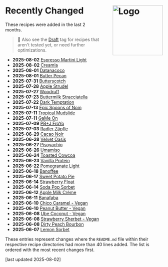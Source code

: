 # Recently Changed<img style="float: right; margin-left: 1.5em;" width=160 alt="Logo" src="/ice-creamery/info/logo-changed.png" />
<!--
1. git log --since="2 months ago" --pretty=format:"%H %ad %s" --date=short --numstat recipes >history.txt
2. add "history.txt" as a source to NotebookLM (via "Upload")
3. paste the prompt:

use the "history.txt" source which has this format: records are lines separated by an empty line;
1st line is Commit SHA, Commit date, and Commit message;
the other lines hold the number of added and deleted lines for each file changed in the commit,
which can be used to infer the changeset size, followed by the path of the file.

list the names of the directory under recipes for all changes of "README.md" files
that have at least one record with more than 40 lines added. sort the list by the date in descending order,
and include the date of the change before the name, in bold text.
leave out the text " (Deluxe)" in the visible directory name.
link the directory name using Markdown format, with the URL prefix
"/ice-creamery/" followed by the first letter of the name as a 2nd path component,
and finally followed by the FULL original directory name.
url-encode that link. so to reiterate, the links have the markdown format
"[shortened directory name](url-encoded full directory name)".
put the number of added lines into a HTML comment after the link, in the format "added NNN lines".
-->

These recipes were added in the last 2 months.

> 👀 Also see the [Draft](https://jhermann.github.io/ice-creamery/tags/#tag:draft) tag for recipes that aren't tested yet, or need further optimizations.

- **2025-08-02** [Espresso Martini Light](/ice-creamery/E/Espresso%20Martini%20Light%20%28Deluxe%29) <!-- added 80 lines -->
- **2025-08-02** [Creamia](/ice-creamery/C/Creamia%20%28Deluxe%29) <!-- added 76 lines -->
- **2025-08-01** [Datanacoco](/ice-creamery/D/Datanacoco%20%28Deluxe%29) <!-- added 80 lines -->
- **2025-08-01** [Butter Pecan](/ice-creamery/B/Butter%20Pecan%20%28Deluxe%29) <!-- added 89 lines -->
- **2025-07-31** [Butterscotch](/ice-creamery/B/Butterscotch%20%28Deluxe%29) <!-- added 82 lines -->
- **2025-07-28** [Apple Strudel](/ice-creamery/A/Apple%20Strudel%20%28Deluxe%29) <!-- added 79 lines -->
- **2025-07-27** [Woodruff](/ice-creamery/W/Woodruff%20%28Deluxe%29) <!-- added 81 lines -->
- **2025-07-23** [Buttermilk Stracciatella](/ice-creamery/B/Buttermilk%20Stracciatella%20%28Deluxe%29) <!-- added 84 lines -->
- **2025-07-22** [Dark Temptation](/ice-creamery/D/Dark%20Temptation%20%28Deluxe%29) <!-- added 89 lines -->
- **2025-07-13** [Epic Spoons of Nom](/ice-creamery/E/Epic%20Spoons%20of%20Nom%20%28Deluxe%29) <!-- added 72 lines -->
- **2025-07-11** [Tropical Mudslide](/ice-creamery/T/Tropical%20Mudslide%20%28Deluxe%29) <!-- added 87 lines -->
- **2025-07-11** [GaMe On](/ice-creamery/G/GaMe%20On%20%28Deluxe%29) <!-- added 72 lines -->
- **2025-07-09** [PB+J FroYo](/ice-creamery/P/PB%2BJ%20FroYo%20%28Deluxe%29) <!-- added 76 lines -->
- **2025-07-03** [Radler Zäpfle](/ice-creamery/R/Radler%20Z%C3%A4pfle%20%28Deluxe%29) <!-- added 62 lines -->
- **2025-06-29** [Cacao Noir](/ice-creamery/C/Cacao%20Noir%20%28Deluxe%29) <!-- added 79 lines -->
- **2025-06-28** [Velvet Oasis](/ice-creamery/V/Velvet%20Oasis%20%28Deluxe%29) <!-- added 81 lines -->
- **2025-06-27** [Pisoyachio](/ice-creamery/P/Pisoyachio%20%28Deluxe%29) <!-- added 87 lines -->
- **2025-06-26** [Umamiso](/ice-creamery/U/Umamiso%20%28Deluxe%29) <!-- added 67 lines -->
- **2025-06-24** [Toasted Cowcoa](/ice-creamery/T/Toasted%20Cowcoa%20%28Deluxe%29) <!-- added 74 lines -->
- **2025-06-23** [Vanilla Protein](/ice-creamery/V/Vanilla%20Protein%20%28Deluxe%29) <!-- added 76 lines -->
- **2025-06-22** [Pomegranate Light](/ice-creamery/P/Pomegranate%20Light%20%28Deluxe%29) <!-- added 79 lines -->
- **2025-06-18** [Banoffee](/ice-creamery/B/Banoffee%20%28Deluxe%29) <!-- added 84 lines -->
- **2025-06-17** [Sweet Potato Pie](/ice-creamery/S/Sweet%20Potato%20Pie%20%28Deluxe%29) <!-- added 74 lines -->
- **2025-06-14** [Strawberry Float](/ice-creamery/S/Strawberry%20Float) <!-- added 43 lines -->
- **2025-06-14** [Soda Pop Sorbet](/ice-creamery/S/Soda%20Pop%20Sorbet%20%28Deluxe%29) <!-- added 73 lines -->
- **2025-06-12** [Apple Milk Crème](/ice-creamery/A/Apple%20Milk%20Cr%C3%A8me%20%28Deluxe%29) <!-- added 84 lines -->
- **2025-06-11** [Banafaba](/ice-creamery/B/Banafaba%20%28Deluxe%29) <!-- added 76 lines -->
- **2025-06-10** [Chico Caramel - Vegan](/ice-creamery/C/Chico%20Caramel%20%E2%80%A2%20Vegan%20%28Deluxe%29) <!-- added 85 lines -->
- **2025-06-10** [Peanut Butter - Vegan](/ice-creamery/P/Peanut%20Butter%20%E2%80%A2%20Vegan%20%28Deluxe%29) <!-- added 68 lines -->
- **2025-06-08** [Ube Coconut - Vegan](/ice-creamery/U/Ube%20Coconut%20%E2%80%A2%20Vegan%20%28Deluxe%29) <!-- added 76 lines -->
- **2025-06-08** [Strawberry Sherbet - Vegan](/ice-creamery/S/Strawberry%20Sherbet%20%E2%80%A2%20Vegan%20%28Deluxe%29) <!-- added 74 lines -->
- **2025-06-08** [Dirty Peach Bourbon](/ice-creamery/D/Dirty%20Peach%20Bourbon%20%28Deluxe%29) <!-- added 69 lines -->
- **2025-06-07** [Lemon Sorbet](/ice-creamery/L/Lemon%20Sorbet%20%28Deluxe%29) <!-- added 70 lines -->

These entries represent changes where the `README.md` file within their respective recipe directories
had more than 40 lines added. The list is ordered with the most recent changes first.

[last updated 2025-08-02]
